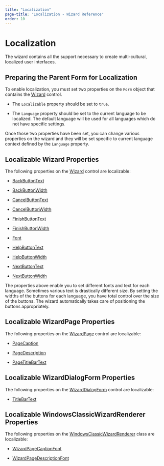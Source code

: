 ```yaml
---
title: "Localization"
page-title: "Localization - Wizard Reference"
order: 10
---
```

# Localization

The wizard contains all the support necessary to create multi-cultural, localized user interfaces.

## Preparing the Parent Form for Localization

To enable localization, you must set two properties on the `Form` object that contains the [Wizard](xref:@ActiproUIRoot.Controls.Wizard.Wizard) control.

- The `Localizable` property should be set to `true`.

- The `Language` property should be set to the current language to be localized.  The default language will be used for all languages which do not have specific settings.

Once those two properties have been set, you can change various properties on the wizard and they will be set specific to current language context defined by the `Language` property.

## Localizable Wizard Properties

The following properties on the [Wizard](xref:@ActiproUIRoot.Controls.Wizard.Wizard) control are localizable:

- [BackButtonText](xref:@ActiproUIRoot.Controls.Wizard.Wizard.BackButtonText)

- [BackButtonWidth](xref:@ActiproUIRoot.Controls.Wizard.Wizard.BackButtonWidth)

- [CancelButtonText](xref:@ActiproUIRoot.Controls.Wizard.Wizard.CancelButtonText)

- [CancelButtonWidth](xref:@ActiproUIRoot.Controls.Wizard.Wizard.CancelButtonWidth)

- [FinishButtonText](xref:@ActiproUIRoot.Controls.Wizard.Wizard.FinishButtonText)

- [FinishButtonWidth](xref:@ActiproUIRoot.Controls.Wizard.Wizard.FinishButtonWidth)

- [Font](xref:@ActiproUIRoot.Controls.Wizard.Wizard.Font)

- [HelpButtonText](xref:@ActiproUIRoot.Controls.Wizard.Wizard.HelpButtonText)

- [HelpButtonWidth](xref:@ActiproUIRoot.Controls.Wizard.Wizard.HelpButtonWidth)

- [NextButtonText](xref:@ActiproUIRoot.Controls.Wizard.Wizard.NextButtonText)

- [NextButtonWidth](xref:@ActiproUIRoot.Controls.Wizard.Wizard.NextButtonWidth)

The properties above enable you to set different fonts and text for each language.  Sometimes various text is drastically different size.  By setting the widths of the buttons for each language, you have total control over the size of the buttons.  The wizard automatically takes care of positioning the buttons appropriately.

## Localizable WizardPage Properties

The following properties on the [WizardPage](xref:@ActiproUIRoot.Controls.Wizard.WizardPage) control are localizable:

- [PageCaption](xref:@ActiproUIRoot.Controls.Wizard.WizardPage.PageCaption)

- [PageDescription](xref:@ActiproUIRoot.Controls.Wizard.WizardPage.PageDescription)

- [PageTitleBarText](xref:@ActiproUIRoot.Controls.Wizard.WizardPage.PageTitleBarText)

## Localizable WizardDialogForm Properties

The following properties on the [WizardDialogForm](xref:@ActiproUIRoot.Controls.Wizard.WizardDialogForm) control are localizable:

- [TitleBarText](xref:@ActiproUIRoot.Controls.Wizard.WizardDialogForm.TitleBarText)

## Localizable WindowsClassicWizardRenderer Properties

The following properties on the [WindowsClassicWizardRenderer](xref:@ActiproUIRoot.Controls.Wizard.WindowsClassicWizardRenderer) class are localizable:

- [WizardPageCaptionFont](xref:@ActiproUIRoot.Controls.Wizard.WindowsClassicWizardRenderer.WizardPageCaptionFont)

- [WizardPageDescriptionFont](xref:@ActiproUIRoot.Controls.Wizard.WindowsClassicWizardRenderer.WizardPageDescriptionFont)
